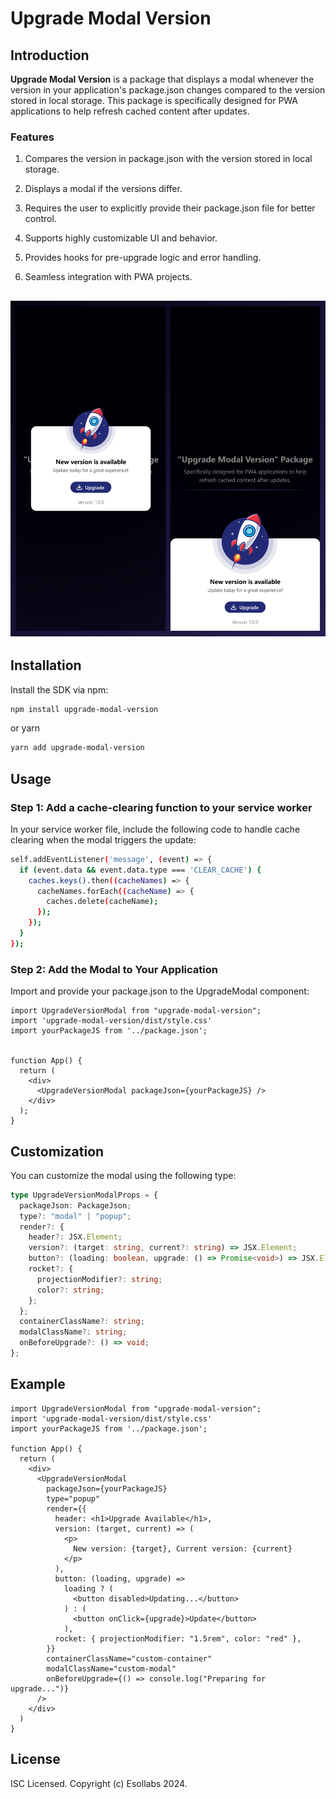 # Upgrade Modal Version

## Introduction

**Upgrade Modal Version** is a package that displays a modal whenever the version in your application's package.json changes compared to the version stored in local storage. This package is specifically designed for PWA applications to help refresh cached content after updates.

### Features

1. Compares the version in package.json with the version stored in local storage.

2. Displays a modal if the versions differ.

3. Requires the user to explicitly provide their package.json file for better control.

4. Supports highly customizable UI and behavior.

5. Provides hooks for pre-upgrade logic and error handling.

6. Seamless integration with PWA projects.

## ![display](https://raw.githubusercontent.com/esollabs/upgrade-modal-version/refs/heads/main/public/display.png)

## Installation

Install the SDK via npm:

```bash
npm install upgrade-modal-version
```

or yarn

```bash
yarn add upgrade-modal-version
```

## Usage

### Step 1: Add a cache-clearing function to your service worker

In your service worker file, include the following code to handle cache clearing when the modal triggers the update:

```bash
self.addEventListener('message', (event) => {
  if (event.data && event.data.type === 'CLEAR_CACHE') {
    caches.keys().then((cacheNames) => {
      cacheNames.forEach((cacheName) => {
        caches.delete(cacheName);
      });
    });
  }
});
```

### Step 2: Add the Modal to Your Application

Import and provide your package.json to the UpgradeModal component:

```tsx
import UpgradeVersionModal from "upgrade-modal-version";
import 'upgrade-modal-version/dist/style.css'
import yourPackageJS from '../package.json';


function App() {
  return (
    <div>
      <UpgradeVersionModal packageJson={yourPackageJS} />
    </div>
  );
}
```

## Customization

You can customize the modal using the following type:

```ts
type UpgradeVersionModalProps = {
  packageJson: PackageJson;
  type?: "modal" | "popup";
  render?: {
    header?: JSX.Element;
    version?: (target: string, current?: string) => JSX.Element;
    button?: (loading: boolean, upgrade: () => Promise<void>) => JSX.Element;
    rocket?: {
      projectionModifier?: string;
      color?: string;
    };
  };
  containerClassName?: string;
  modalClassName?: string;
  onBeforeUpgrade?: () => void;
};
```

## Example

```tsx
import UpgradeVersionModal from "upgrade-modal-version";
import 'upgrade-modal-version/dist/style.css'
import yourPackageJS from '../package.json';

function App() {
  return (
    <div>
      <UpgradeVersionModal
        packageJson={yourPackageJS}
        type="popup"
        render={{
          header: <h1>Upgrade Available</h1>,
          version: (target, current) => (
            <p>
              New version: {target}, Current version: {current}
            </p>
          ),
          button: (loading, upgrade) =>
            loading ? (
              <button disabled>Updating...</button>
            ) : (
              <button onClick={upgrade}>Update</button>
            ),
          rocket: { projectionModifier: "1.5rem", color: "red" },
        }}
        containerClassName="custom-container"
        modalClassName="custom-modal"
        onBeforeUpgrade={() => console.log("Preparing for upgrade...")}
      />
    </div>
  )
}
```

## License

ISC Licensed. Copyright (c) Esollabs 2024.
